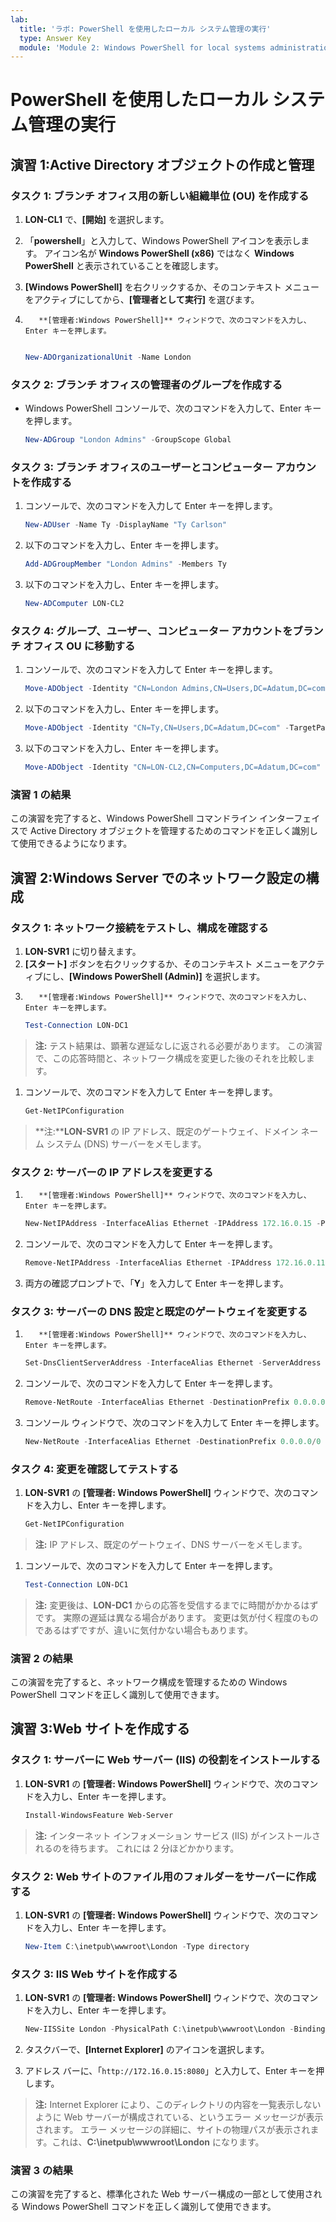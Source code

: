```yaml
---
lab:
  title: 'ラボ: PowerShell を使用したローカル システム管理の実行'
  type: Answer Key
  module: 'Module 2: Windows PowerShell for local systems administration'
---
```


# PowerShell を使用したローカル システム管理の実行

## 演習 1:Active Directory オブジェクトの作成と管理

### タスク 1: ブランチ オフィス用の新しい組織単位 (OU) を作成する

1. **LON-CL1** で、**[開始]** を選択します。

1. 「**powershell**」と入力して、Windows PowerShell アイコンを表示します。 アイコン名が **Windows PowerShell (x86)** ではなく **Windows PowerShell** と表示されていることを確認します。

1. **[Windows PowerShell]** を右クリックするか、そのコンテキスト メニューをアクティブにしてから、**[管理者として実行]** を選びます。

1. 
          **[管理者:Windows PowerShell]** ウィンドウで、次のコマンドを入力し、Enter キーを押します。

   ```powershell
   
   New-ADOrganizationalUnit -Name London
   ```

### タスク 2: ブランチ オフィスの管理者のグループを作成する

- Windows PowerShell コンソールで、次のコマンドを入力して、Enter キーを押します。

   ```powershell
   New-ADGroup "London Admins" -GroupScope Global
   ```

### タスク 3: ブランチ オフィスのユーザーとコンピューター アカウントを作成する

1. コンソールで、次のコマンドを入力して Enter キーを押します。

   ```powershell
   New-ADUser -Name Ty -DisplayName "Ty Carlson" 
   ```

1. 以下のコマンドを入力し、Enter キーを押します。

   ```powershell
   Add-ADGroupMember "London Admins" -Members Ty
   ```

1. 以下のコマンドを入力し、Enter キーを押します。

   ```powershell
   New-ADComputer LON-CL2
   ```

### タスク 4: グループ、ユーザー、コンピューター アカウントをブランチ オフィス OU に移動する

1. コンソールで、次のコマンドを入力して Enter キーを押します。

   ```powershell
   Move-ADObject -Identity "CN=London Admins,CN=Users,DC=Adatum,DC=com" -TargetPath "OU=London,DC=Adatum,DC=com"
   ```

2. 以下のコマンドを入力し、Enter キーを押します。

   ```powershell
   Move-ADObject -Identity "CN=Ty,CN=Users,DC=Adatum,DC=com" -TargetPath "OU=London,DC=Adatum,DC=com"
   ```

3. 以下のコマンドを入力し、Enter キーを押します。

   ```powershell
   Move-ADObject -Identity "CN=LON-CL2,CN=Computers,DC=Adatum,DC=com" -TargetPath "OU=London,DC=Adatum,DC=com"
   ```

### 演習 1 の結果

この演習を完了すると、Windows PowerShell コマンドライン インターフェイスで Active Directory オブジェクトを管理するためのコマンドを正しく識別して使用できるようになります。

## 演習 2:Windows Server でのネットワーク設定の構成

### タスク 1: ネットワーク接続をテストし、構成を確認する

1. **LON-SVR1** に切り替えます。
1. **[スタート]** ボタンを右クリックするか、そのコンテキスト メニューをアクティブにし、**[Windows PowerShell (Admin)]** を選択します。
1. 
          **[管理者:Windows PowerShell]** ウィンドウで、次のコマンドを入力し、Enter キーを押します。

   ```powershell
   Test-Connection LON-DC1
   ```

> **注:** テスト結果は、顕著な遅延なしに返される必要があります。 この演習で、この応答時間と、ネットワーク構成を変更した後のそれを比較します。

1. コンソールで、次のコマンドを入力して Enter キーを押します。

   ```powershell
   Get-NetIPConfiguration
   ```

> **注:****LON-SVR1** の IP アドレス、既定のゲートウェイ、ドメイン ネーム システム (DNS) サーバーをメモします。

### タスク 2: サーバーの IP アドレスを変更する

1. 
          **[管理者:Windows PowerShell]** ウィンドウで、次のコマンドを入力し、Enter キーを押します。

   ```powershell
   New-NetIPAddress -InterfaceAlias Ethernet -IPAddress 172.16.0.15 -PrefixLength 16
   ```

1. コンソールで、次のコマンドを入力して Enter キーを押します。

   ```powershell
   Remove-NetIPAddress -InterfaceAlias Ethernet -IPAddress 172.16.0.11
   ```

1. 両方の確認プロンプトで、「**Y**」を入力して Enter キーを押します。

### タスク 3: サーバーの DNS 設定と既定のゲートウェイを変更する

1. 
          **[管理者:Windows PowerShell]** ウィンドウで、次のコマンドを入力し、Enter キーを押します。

   ```powershell
   Set-DnsClientServerAddress -InterfaceAlias Ethernet -ServerAddress 172.16.0.12
   ```

2. コンソールで、次のコマンドを入力して Enter キーを押します。

   ```powershell
   Remove-NetRoute -InterfaceAlias Ethernet -DestinationPrefix 0.0.0.0/0 -Confirm:$false
   ```

3. コンソール ウィンドウで、次のコマンドを入力して Enter キーを押します。

   ```powershell
   New-NetRoute -InterfaceAlias Ethernet -DestinationPrefix 0.0.0.0/0 -NextHop 172.16.0.2
   ```

### タスク 4: 変更を確認してテストする

1. **LON-SVR1** の **[管理者: Windows PowerShell]** ウィンドウで、次のコマンドを入力し、Enter キーを押します。

   ```powershell
   Get-NetIPConfiguration
   ```

> **注:** IP アドレス、既定のゲートウェイ、DNS サーバーをメモします。

1. コンソールで、次のコマンドを入力して Enter キーを押します。

   ```powershell
   Test-Connection LON-DC1
   ```

> **注:** 変更後は、**LON-DC1** からの応答を受信するまでに時間がかかるはずです。 実際の遅延は異なる場合があります。 変更は気が付く程度のものであるはずですが、違いに気付かない場合もあります。

### 演習 2 の結果

この演習を完了すると、ネットワーク構成を管理するための Windows PowerShell コマンドを正しく識別して使用できます。

## 演習 3:Web サイトを作成する

### タスク 1: サーバーに Web サーバー (IIS) の役割をインストールする

1. **LON-SVR1** の **[管理者: Windows PowerShell]** ウィンドウで、次のコマンドを入力し、Enter キーを押します。

   ```powershell
   Install-WindowsFeature Web-Server
   ```

> **注:** インターネット インフォメーション サービス (IIS) がインストールされるのを待ちます。 これには 2 分ほどかかります。

### タスク 2: Web サイトのファイル用のフォルダーをサーバーに作成する

1. **LON-SVR1** の **[管理者: Windows PowerShell]** ウィンドウで、次のコマンドを入力し、Enter キーを押します。

   ```powershell
   New-Item C:\inetpub\wwwroot\London -Type directory
   ```

### タスク 3: IIS Web サイトを作成する

1. **LON-SVR1** の **[管理者: Windows PowerShell]** ウィンドウで、次のコマンドを入力し、Enter キーを押します。

   ```powershell
   New-IISSite London -PhysicalPath C:\inetpub\wwwroot\London -BindingInformation "172.16.0.15:8080:"
   ```

2. タスクバーで、**[Internet Explorer]** のアイコンを選択します。

3. アドレス バーに、「`http://172.16.0.15:8080`」と入力して、Enter キーを押します。

> **注:** Internet Explorer により、このディレクトリの内容を一覧表示しないように Web サーバーが構成されている、というエラー メッセージが表示されます。 エラー メッセージの詳細に、サイトの物理パスが表示されます。これは、**C:\\inetpub\\wwwroot\\London** になります。

### 演習 3 の結果

この演習を完了すると、標準化された Web サーバー構成の一部として使用される Windows PowerShell コマンドを正しく識別して使用できます。
